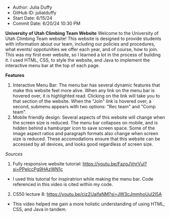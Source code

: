 - Author:     Julia Duffy
- GitHub ID:  juliatduffy
- Start Date: 6/15/24
- Commit Date:  6/20/24 10:30 PM

**University of Utah Climbing Team Website**
Welcome to the University of Utah Climbing Team website! This website is designed to provide students with information about our team, including our policies and procedures, 
what events/ oppotunities we offer each year, and of course, how to join. This was my first ever website, so I learned a lot in the process of building it. I used HTML, CSS,
to style the website, and Java to implement the interactive menu bar at the top of each page. 

**Features**
1. Interactive Menu Bar: The menu bar has several dynamic features that make this website feel more alive. When any link on the menu bar is hovered over, it is highlighted read. Clicking
on the link will take you to that section of the website. When the "Join" link is hovered over, a second, submenu appears with two options: "Rec team" and "Comp team".
2. Mobile friendly design: Several aspects of this website will change when the screen size is reduced. The menu bar collapses on mobile, and is hidden behind a hamburger icon
to save screen space. Some of the image aspect ratios and paragraph formats also change when screen size is reduced. These accomodations ensure that this website can be accessed by all devices,
and looks good regardless of screen size.

*Sources*
1. Fully responsive website tutorial: https://youtu.be/FazgJVnrVuI?si=PPeIccPg9HAzWN1c
- I used this tutorial for inspiratrion while making the menu bar. Code referenced in this video is cited within my code.
2. CS50 lecture 8: https://youtu.be/ciz2UaifaNM?si=JW3cJmmhoUul2I5A
- This video helped me gain a more holistic understanding of using HTML, CSS, and Java in tandem.
